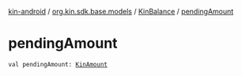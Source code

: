 [kin-android](../../index.md) / [org.kin.sdk.base.models](../index.md) / [KinBalance](index.md) / [pendingAmount](./pending-amount.md)

# pendingAmount

`val pendingAmount: `[`KinAmount`](../-kin-amount/index.md)